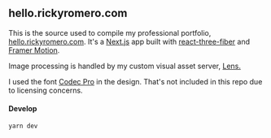 ## hello.rickyromero.com

This is the source used to compile my professional portfolio, [hello.rickyromero.com](https://hello.rickyromero.com). It's a [Next.js](https://nextjs.org) app built with [react-three-fiber](https://github.com/pmndrs/react-three-fiber) and [Framer Motion](https://www.framer.com/motion/).

Image processing is handled by my custom visual asset server, [Lens.](https://github.com/RickyRomero/lens)

I used the font [Codec Pro](https://www.zetafonts.com/codec-pro) in the design. That's not included in this repo due to licensing concerns.

#### Develop

```zsh
yarn dev
```
